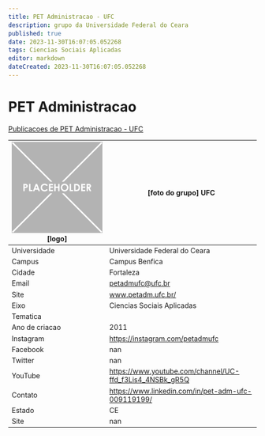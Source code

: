 ```yaml
---
title: PET Administracao - UFC
description: grupo da Universidade Federal do Ceara
published: true
date: 2023-11-30T16:07:05.052268
tags: Ciencias Sociais Aplicadas
editor: markdown
dateCreated: 2023-11-30T16:07:05.052268
---
```


# PET Administracao

[Publicacoes de PET Administracao - UFC](/atividade/155PETAdministracaoUFC/feed.md)

| ![placeholder.png](/placeholder.png) [logo] | [foto do grupo] UFC         |
| ------------------------------------------- | ------------------------------------------------- |
| Universidade                                | Universidade Federal do Ceara      |
| Campus                                      | Campus Benfica            |
| Cidade                                      | Fortaleza             |
| Email                                       | petadmufc@ufc.br             |
| Site                                        | www.petadm.ufc.br/              |
| Eixo                                        | Ciencias Sociais Aplicadas              |
| Tematica                                    |           |
| Ano de criacao                              | 2011        |
| Instagram                                   | https://instagram.com/petadmufc         |
| Facebook                                    | nan          |
| Twitter                                     | nan           |
| YouTube                                     | https://www.youtube.com/channel/UC-ffd_f3Lis4_4NSBk_gR5Q           |
| Contato                                     | https://www.linkedin.com/in/pet-adm-ufc-009119199/         |
| Estado                                      |  CE            |
| Site                                        | nan |
